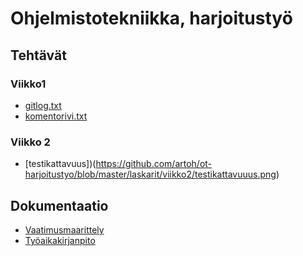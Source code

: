 # Ohjelmistotekniikka, harjoitustyö

## Tehtävät

### Viikko1

- [gitlog.txt](https://github.com/artoh/ot-harjoitustyo/blob/master/laskarit/viikko1/gitlog.txt)
- [komentorivi.txt](https://github.com/artoh/ot-harjoitustyo/blob/master/laskarit/viikko1/komentorivi.txt)

### Viikko 2

- [testikattavuus])(https://github.com/artoh/ot-harjoitustyo/blob/master/laskarit/viikko2/testikattavuuus.png)


## Dokumentaatio

- [Vaatimusmaarittely](dokumentointi/vaatimusmaarittely.md)
- [Työaikakirjanpito](dokumentointi/tyoaikakirjanpito.md)
